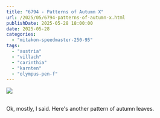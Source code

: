 ```yaml
---
title: "6794 - Patterns of Autumn X"
url: /2025/05/6794-patterns-of-autumn-x.html
publishDate: 2025-05-28 18:00:00
date: 2025-05-28
categories:
  - "mitakon-speedmaster-250-95"
tags:
  - "austria"
  - "villach"
  - "carinthia"
  - "karnten"
  - "olympus-pen-f"
---
```

<div class="container">
<div class="center"><a target="_blank" href="https://d25zfm9zpd7gm5.cloudfront.net/1200x1200/2020/20201108_154816_lr.jpg"><img class="webfeedsFeaturedVisual" src="https://d25zfm9zpd7gm5.cloudfront.net/0600x0600/2020/20201108_154816_lr.jpg" /></a></div>
</div>
<br />

Ok, mostly, I said. Here's another pattern of autumn leaves.
